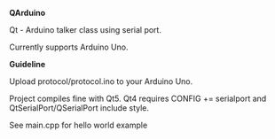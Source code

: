 **QArduino**

Qt - Arduino talker class using serial port.

Currently supports Arduino Uno.

**Guideline**
	
Upload protocol/protocol.ino to your Arduino Uno.

Project compiles fine with Qt5. Qt4 requires CONFIG += serialport and QtSerialPort/QSerialPort include style.

See main.cpp for hello world example
	
